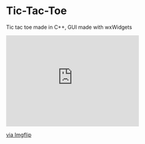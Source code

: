 # Tic-Tac-Toe
Tic tac toe made in C++, GUI made with wxWidgets 

<div style="width:360px;max-width:100%;"><div style="height:0;padding-bottom:68.89%;position:relative;"><iframe width="360" height="248" style="position:absolute;top:0;left:0;width:100%;height:100%;" frameBorder="0" src="https://imgflip.com/embed/4c34kf"></iframe></div><p><a href="https://imgflip.com/gif/4c34kf">via Imgflip</a></p></div>
